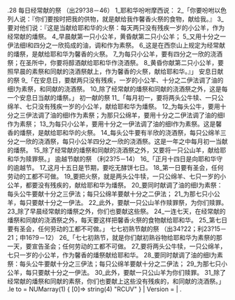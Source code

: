 .28 
每日经常献的祭 
（出29?38－46） 
1_耶和华吩咐摩西说： 2_「你要吩咐以色列人说：『你们要按时把我的供物，就是献给我作馨香火祭的食物，献给我。』 3_要对他们说：『这是当献给耶和华的火祭：每天两只没有残疾一岁的小公羊，作为经常献的燔祭。 4_早晨献第一只小公羊，黄昏献第二只小公羊； 5_又用十分之一伊法细I和四分之一欣捣成的油，调和作为素祭。 6_这是在西奈山上规定为经常献的燔祭，是献给耶和华为馨香的火祭。 7_为每只小公羊，要有四分之一欣的浇酒祭；在圣所中，你要将醇酒献给耶和华作浇酒祭。 8_黄昏你献第二只小公羊，要照早晨的素祭和同献的浇酒祭献上，作为馨香的火祭，献给耶和华。』」 
安息日献的祭 
9_「在安息日，要献两只没有残疾，一岁的小公羊、十分之二伊法调了油的细I为素祭，和同献的浇酒祭。 10_除了经常献的燔祭和同献的浇酒祭之外，这是每一个安息日当献的燔祭。」 
初一献的祭 
11_「每月初一，要将两头公牛犊、一只公绵羊、七只没有残疾一岁的小公羊，献给耶和华为燔祭。 12_为每头公牛，要用十分之三伊法调了油的细I作为素祭；为那只公绵羊，要用十分之二伊法调了油的细I作为素祭； 13_为每只小公羊，要用十分之一伊法调了油的细I作为素祭。这是馨香的燔祭，是献给耶和华的火祭。 14_每头公牛要有半欣的浇酒祭，每只公绵羊三分之一欣的浇酒祭，每只小公羊四分之一欣的浇酒祭。这是一年之中每月初一当献的燔祭。 15_除了经常献的燔祭和同献的浇酒祭之外，又要将一只公山羊，献给耶和华为赎罪祭。」 
逾越节献的祭 
（利23?5－14） 
16_「正月十四日是向耶和华守的逾越节。 17_这月十五日是节期，要吃无酵饼七日。 18_第一日要有圣会，任何劳动的工都不可做。 19_要把火祭，就是两头公牛犊，一只公绵羊、七只一岁的小公羊，都要没有残疾的，献给耶和华为燔祭。 20_要同时献调了油的细I为素祭：每头公牛要献十分之三伊法；每只公绵羊要献十分之二伊法； 21_为那七只小公羊，每只要献十分之一伊法。 22_此外，要献一只公山羊作赎罪祭，为你们赎罪。 23_除了早晨经常献的燔祭之外，你们也要献这些祭。 24_一连七天，在经常献的燔祭和同献的浇酒祭之外，每天要这样把馨香火祭的食物献给耶和华。 25_第七日要有圣会，任何劳动的工都不可做。」 
七七初熟节献的祭 
（出34?22；利23?15－21；申16?9－12） 
26_「七七初熟节，就是你们献初熟谷物给耶和华为素祭的那一天，要宣告圣会；任何劳动的工都不可做。 27_要将两头公牛犊，一只公绵羊，七只一岁的小公羊，作为馨香的燔祭献给耶和华。 28_要同时献调了油的细I为素祭：每头公牛要献十分之三伊法；每只公绵羊要献十分之二伊法； 29_为那七只小公羊，每只要献十分之一伊法。 30_此外，要献一只公山羊为你们赎罪。 31_除了经常献的燔祭和同献的素祭，你们也要献上这些没有残疾的，和同献的浇酒祭。」 
.le to = NUMarray(1) { [0]=> string(4) "RCUV" } | Version = | 
.